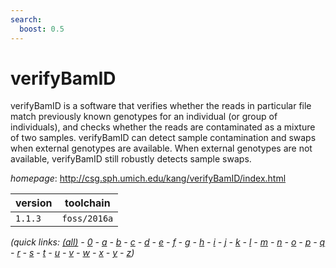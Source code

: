```yaml
---
search:
  boost: 0.5
---
```

# verifyBamID

verifyBamID is a software that verifies whether the reads in particular file match previously known   genotypes for an individual (or group of individuals), and checks whether the reads are contaminated as a mixture of   two samples. verifyBamID can detect sample contamination and swaps when external genotypes are available. When   external genotypes are not available, verifyBamID still robustly detects sample swaps.

*homepage*: <http://csg.sph.umich.edu/kang/verifyBamID/index.html>

version | toolchain
--------|----------
``1.1.3`` | ``foss/2016a``


*(quick links: [(all)](../index.md) - [0](../0/index.md) - [a](../a/index.md) - [b](../b/index.md) - [c](../c/index.md) - [d](../d/index.md) - [e](../e/index.md) - [f](../f/index.md) - [g](../g/index.md) - [h](../h/index.md) - [i](../i/index.md) - [j](../j/index.md) - [k](../k/index.md) - [l](../l/index.md) - [m](../m/index.md) - [n](../n/index.md) - [o](../o/index.md) - [p](../p/index.md) - [q](../q/index.md) - [r](../r/index.md) - [s](../s/index.md) - [t](../t/index.md) - [u](../u/index.md) - [v](../v/index.md) - [w](../w/index.md) - [x](../x/index.md) - [y](../y/index.md) - [z](../z/index.md))*

